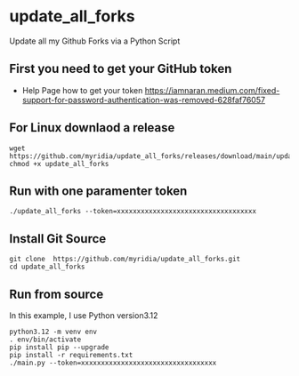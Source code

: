 # update_all_forks
Update all my Github Forks via a Python Script

## First you need to get your GitHub token 
* Help Page how to get your token https://iamnaran.medium.com/fixed-support-for-password-authentication-was-removed-628faf76057


## For Linux downlaod a release 
```console
wget https://github.com/myridia/update_all_forks/releases/download/main/update_all_forks
chmod +x update_all_forks
```

## Run with one paramenter token
```console
./update_all_forks --token=xxxxxxxxxxxxxxxxxxxxxxxxxxxxxxxxxxx
```


## Install Git Source
```console
git clone  https://github.com/myridia/update_all_forks.git
cd update_all_forks
```

## Run from source
In this example, I use Python version3.12

```console
python3.12 -m venv env 
. env/bin/activate
pip install pip --upgrade
pip install -r requirements.txt
./main.py --token=xxxxxxxxxxxxxxxxxxxxxxxxxxxxxxxxxx
```








